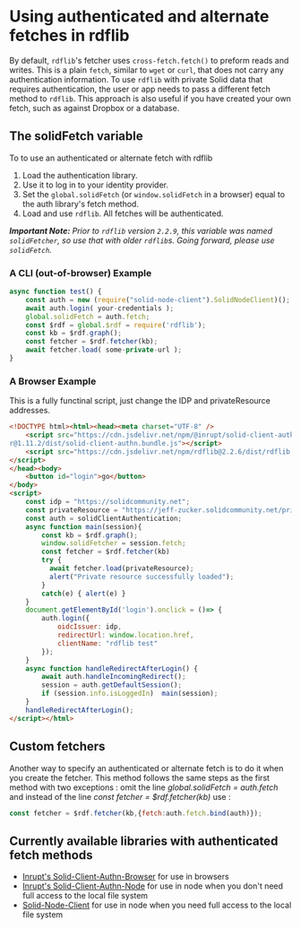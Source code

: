 # Using authenticated and alternate fetches in rdflib

By default, `rdflib`'s fetcher uses `cross-fetch.fetch()` to preform reads and writes.  This is a plain `fetch`, similar to `wget` or `curl`, that does not carry any authentication information.  To use `rdflib` with private Solid data that requires authentication, the user or app needs to pass a different fetch method to `rdflib`.  This approach is also useful if you have created your own fetch, such as against Dropbox or a database.                                                                       

## The solidFetch variable                                                

To to use an authenticated or alternate fetch with rdflib

1. Load the authentication library.
2. Use it to log in to your identity provider.
3. Set the `global.solidFetch` (or `window.solidFetch` in a browser) equal to the auth library's fetch method.
4. Load and use `rdflib`.  All fetches will be authenticated.

_**Important Note:** Prior to `rdflib` version `2.2.9`, this variable was named `solidFetcher`, so use that with older `rdflib`s.  Going forward, please use `solidFetch`._

### A CLI (out-of-browser) Example

```javascript                                                                   
async function test() {
    const auth = new (require("solid-node-client").SolidNodeClient)();
    await auth.login( your-credentials );                             
    global.solidFetch = auth.fetch;                                   
    const $rdf = global.$rdf = require('rdflib');                     
    const kb = $rdf.graph(); 
    const fetcher = $rdf.fetcher(kb);
    await fetcher.load( some-private-url );  
}
```               

### A Browser Example

This is a fully functinal script, just change the IDP and privateResource addresses.

```html
<!DOCTYPE html><html><head><meta charset="UTF-8" />                             
    <script src="https://cdn.jsdelivr.net/npm/@inrupt/solid-client-authn-browse\
r@1.11.2/dist/solid-client-authn.bundle.js"></script>                           
    <script src="https://cdn.jsdelivr.net/npm/rdflib@2.2.6/dist/rdflib.min.js">\
</script>                                                                       
</head><body>                                                                   
    <button id="login">go</button>                                              
</body>                                                                         
<script>                                                                        
    const idp = "https://solidcommunity.net";                                   
    const privateResource = "https://jeff-zucker.solidcommunity.net/private/";  
    const auth = solidClientAuthentication;                                     
    async function main(session){                                               
        const kb = $rdf.graph();                                                
        window.solidFetcher = session.fetch;                                    
        const fetcher = $rdf.fetcher(kb)                                        
        try {                                                                   
          await fetcher.load(privateResource);                                  
          alert("Private resource successfully loaded");                        
        }                                                                       
        catch(e) { alert(e) }                                                   
    }                                                                           
    document.getElementById('login').onclick = ()=> {                           
        auth.login({                                                            
            oidcIssuer: idp,                                                    
            redirectUrl: window.location.href,                                  
            clientName: "rdflib test"                                           
        });                                                                     
    }                                                                           
    async function handleRedirectAfterLogin() {                                 
        await auth.handleIncomingRedirect();                                    
        session = auth.getDefaultSession();                                     
        if (session.info.isLoggedIn)  main(session);                            
    }                                                                           
    handleRedirectAfterLogin();                                                 
</script></html>                                                                
```


##  Custom fetchers

Another way to specify an authenticated or alternate fetch is to do it when you create the fetcher.  This method follows the same steps as the first method with two exceptions : omit the line *global.solidFetch = auth.fetch* and instead of the line *const fetcher = $rdf.fetcher(kb)* use :
```javascript
const fetcher = $rdf.fetcher(kb,{fetch:auth.fetch.bind(auth)});
```

## Currently available libraries with authenticated fetch methods

* [Inrupt's Solid-Client-Authn-Browser](https://github.com/inrupt/solid-client-js) for use in browsers
* [Inrupt's Solid-Client-Authn-Node](https://github.com/inrupt/solid-client-js) for use in node when you don't need full access to the local file system
* [Solid-Node-Client](https://github.com/solid/solid-node-client) for use in node when you need full access to the local file system
